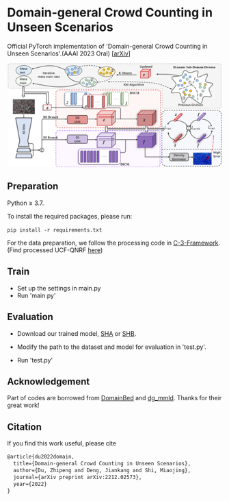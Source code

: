 # Domain-general Crowd Counting in Unseen Scenarios

Official PyTorch implementation of 'Domain-general Crowd Counting in Unseen Scenarios'.(AAAI 2023 Oral) [[arXiv](https://arxiv.org/abs/2212.02573)]

![overview](./samples_imgs/overview.PNG)

## Preparation

Python ≥ 3.7.

To install the required packages, please run:

``pip install -r requirements.txt``

For the data preparation, we follow the processing code in [C-3-Framework](https://github.com/gjy3035/C-3-Framework). (Find processed UCF-QNRF [here](https://drive.google.com/file/d/1k9knSzERrLMQ6IuYh89iptQdcWEmA_AE/view?usp=share_link))

## Train

- Set up the settings in main.py
- Run 'main.py'

## Evaluation

- Download our trained model, [SHA](https://drive.google.com/file/d/1WalB-jPXDvhpaiuvD8bQr4O9Olb2cWSD/view?usp=sharing) or [SHB](https://drive.google.com/file/d/1DwFy16sLq4F0qFsjP_sH-febjSgtTn2h/view?usp=sharing).

- Modify the path to the dataset and model for evaluation in 'test.py'.

- Run 'test.py'

## Acknowledgement

Part of codes are borrowed from [DomainBed](https://github.com/facebookresearch/DomainBed) and [dg_mmld](https://github.com/mil-tokyo/dg_mmld). Thanks for their great work!

## Citation

If you find this work useful, please cite

``` @article{du2022redesigning,
@article{du2022domain,
  title={Domain-general Crowd Counting in Unseen Scenarios},
  author={Du, Zhipeng and Deng, Jiankang and Shi, Miaojing},
  journal={arXiv preprint arXiv:2212.02573},
  year={2022}
}

